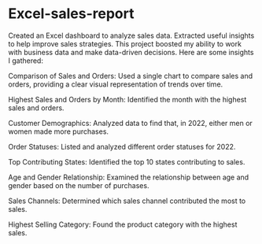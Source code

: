 # Excel-sales-report
 Created an Excel dashboard to analyze sales data. Extracted useful insights to help improve sales strategies. This project boosted my ability to work with business data and make data-driven decisions. Here are some insights I gathered:

Comparison of Sales and Orders: Used a single chart to compare sales and orders, providing a clear visual representation of trends over time.

Highest Sales and Orders by Month: Identified the month with the highest sales and orders.

Customer Demographics: Analyzed data to find that, in 2022, either men or women made more purchases.

Order Statuses: Listed and analyzed different order statuses for 2022.

Top Contributing States: Identified the top 10 states contributing to sales.

Age and Gender Relationship: Examined the relationship between age and gender based on the number of purchases.

Sales Channels: Determined which sales channel contributed the most to sales.

Highest Selling Category: Found the product category with the highest sales.
